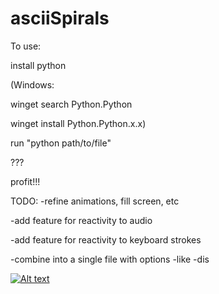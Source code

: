 # asciiSpirals

To use:

install python

(Windows: 

winget search Python.Python

winget install Python.Python.x.x)

run "python path/to/file"

???

profit!!!

TODO:
-refine animations, fill screen, etc

-add feature for reactivity to audio

-add feature for reactivity to keyboard strokes

-combine into a single file with options -like -dis


[![Alt text](https://i3.ytimg.com/vi/k3DLQxfLdew/hqdefault.jpg)](https://www.youtube.com/watch?v=k3DLQxfLdew)
